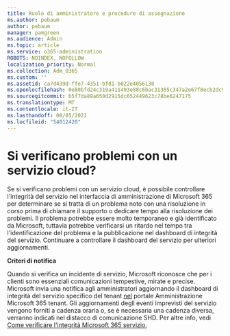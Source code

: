 ```yaml
---
title: Ruolo di amministratore e procedure di assegnazione
ms.author: pebaum
author: pebaum
manager: pamgreen
ms.audience: Admin
ms.topic: article
ms.service: o365-administration
ROBOTS: NOINDEX, NOFOLLOW
localization_priority: Normal
ms.collection: Adm_O365
ms.custom: ''
ms.assetid: ca7d439d-ffe7-4351-bfd1-b022e4056138
ms.openlocfilehash: 0e80bfd24c319a411493e88c6bac31365c347a2e67f8ecb2dc9ba52fb24fc5d3
ms.sourcegitcommit: b5f7da89a650d2915dc652449623c78be6247175
ms.translationtype: MT
ms.contentlocale: it-IT
ms.lasthandoff: 08/05/2021
ms.locfileid: "54012420"
---
```

# <a name="experiencing-problems-with-a-cloud-service"></a>Si verificano problemi con un servizio cloud?

Se si verificano problemi con un servizio [](https://admin.microsoft.com/AdminPortal/Home#/servicehealth) cloud, è possibile controllare l'integrità del servizio nel interfaccia di amministrazione di Microsoft 365 per determinare se si tratta di un problema noto con una risoluzione in corso prima di chiamare il supporto o dedicare tempo alla risoluzione dei problemi. Il problema potrebbe essere molto temporaneo e già identificato da Microsoft, tuttavia potrebbe verificarsi un ritardo nel tempo tra l'identificazione del problema e la pubblicazione nel dashboard di integrità del servizio. Continuare a controllare il dashboard del servizio per ulteriori aggiornamenti.

**Criteri di notifica**

Quando si verifica un incidente di servizio, Microsoft riconosce che per i clienti sono essenziali comunicazioni tempestive, mirate e precise. Microsoft invia una notifica agli amministratori aggiornando il dashboard di integrità del servizio specifico del tenant [nel](https://admin.microsoft.com/AdminPortal/Home#/servicehealth) portale Amministrazione Microsoft 365 tenant. Gli aggiornamenti degli eventi imprevisti del servizio vengono forniti a cadenza oraria o, se è necessaria una cadenza diversa, verranno indicati nel distacco di comunicazione SHD. Per altre info, vedi [Come verificare l'integrità Microsoft 365 servizio.](https://docs.microsoft.com/office365/enterprise/view-service-health)

